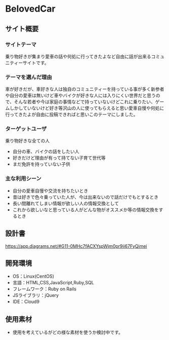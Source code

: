 # BelovedCar

## サイト概要
### サイトテーマ
乗り物好きが集まり愛車の話や何処に行ってきたよなど自由に話が出来るコミュニティーサイトです。

### テーマを選んだ理由
車が好きだが、車好きな人は独自のコミュニティーを持っている事が多く新参者や自分の愛車は無いけど車やバイクが好きな人には入りにくい世界だと思うので、そんな若者や今は家庭の事情などで持っていないけどこれに乗りたい、ゲームしかしていないけど好き等沢山の人に使ってもらえると思い愛車自慢や何処に行ってきたよが自由に投稿できればと思いこのテーマにしました。

### ターゲットユーザ
乗り物好きな全ての人
- 自分の車、バイクの話をしたい人
- 好きだけど理由が有って持てない子育て世代等
- まだ免許を持っていない子供

### 主な利用シーン
- 自分の愛車自慢や交流を持ちたいとき
- 昔は好きで色々乗っていた人が、今は出来ないので話だけでもとするとき
- 長い間離れてしまい情報が欲しい人の情報交換として
- これから欲しいなと思っている人がどんな物がオススメか等の情報交換をするとき

## 設計書
https://app.diagrams.net/#G11-0MHc7fACXYspWjm0pr9ii67FyQimei

## 開発環境
- OS：Linux(CentOS)
- 言語：HTML,CSS,JavaScript,Ruby,SQL
- フレームワーク：Ruby on Rails
- JSライブラリ：jQuery
- IDE：Cloud9

## 使用素材
- 使用を考えているがどの様な素材を使うか検討中です。